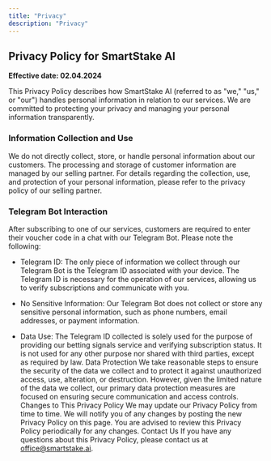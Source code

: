 ```yaml
---
title: "Privacy"
description: "Privacy"
---
```


<h2>Privacy Policy for SmartStake AI</h2>

<b>Effective date: 02.04.2024</b>

This Privacy Policy describes how SmartStake AI (referred to as "we," "us," or "our") handles personal information in relation to our services. We are committed to protecting your privacy and managing your personal information transparently.

<h3>Information Collection and Use</h3>

We do not directly collect, store, or handle personal information about our customers. The processing and storage of customer information are managed by our selling partner. For details regarding the collection, use, and protection of your personal information, please refer to the privacy policy of our selling partner.

<h3>Telegram Bot Interaction</h3>

After subscribing to one of our services, customers are required to enter their voucher code in a chat with our Telegram Bot. Please note the following:

- Telegram ID: The only piece of information we collect through our Telegram Bot is the Telegram ID associated with your device. The Telegram ID is necessary for the operation of our services, allowing us to verify subscriptions and communicate with you.

- No Sensitive Information: Our Telegram Bot does not collect or store any sensitive personal information, such as phone numbers, email addresses, or payment information.

- Data Use: The Telegram ID collected is solely used for the purpose of providing our betting signals service and verifying subscription status. It is not used for any other purpose nor shared with third parties, except as required by law.
  Data Protection
  We take reasonable steps to ensure the security of the data we collect and to protect it against unauthorized access, use, alteration, or destruction. However, given the limited nature of the data we collect, our primary data protection measures are focused on ensuring secure communication and access controls.
  Changes to This Privacy Policy
  We may update our Privacy Policy from time to time. We will notify you of any changes by posting the new Privacy Policy on this page. You are advised to review this Privacy Policy periodically for any changes.
  Contact Us
  If you have any questions about this Privacy Policy, please contact us at office@smartstake.ai.
